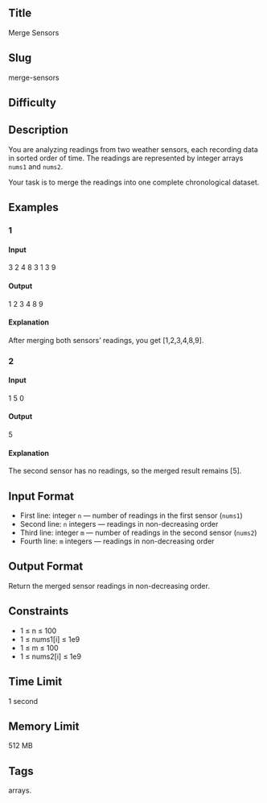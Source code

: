 ## Title

Merge Sensors

## Slug

merge-sensors

## Difficulty


## Description

You are analyzing readings from two weather sensors, each recording data in sorted order of time. The readings are represented by integer arrays `nums1` and `nums2`.  

Your task is to merge the readings into one complete chronological dataset.




## Examples

### 1

#### Input

3
2 4 8
3
1 3 9

#### Output

1 2 3 4 8 9

#### Explanation

After merging both sensors’ readings, you get [1,2,3,4,8,9].


### 2

#### Input

1
5
0

#### Output

5

#### Explanation

The second sensor has no readings, so the merged result remains [5].


## Input Format  

- First line: integer `n` — number of readings in the first sensor (`nums1`)  
- Second line: `n` integers — readings in non-decreasing order  
- Third line: integer `m` — number of readings in the second sensor (`nums2`)  
- Fourth line: `m` integers — readings in non-decreasing order  


## Output Format  

Return the merged sensor readings in non-decreasing order.


## Constraints  

- 1 ≤ n ≤ 100  
- 1 ≤ nums1[i] ≤ 1e9  
- 1 ≤ m ≤ 100  
- 1 ≤ nums2[i] ≤ 1e9  

## Time Limit

1 second

## Memory Limit

512 MB

## Tags

arrays.
